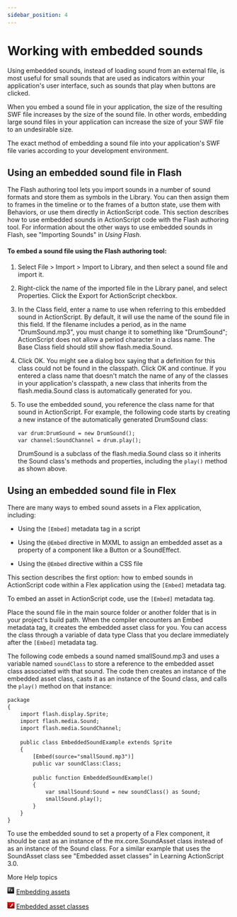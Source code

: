```yaml
---
sidebar_position: 4
---
```


# Working with embedded sounds

Using embedded sounds, instead of loading sound from an external file, is most
useful for small sounds that are used as indicators within your application's
user interface, such as sounds that play when buttons are clicked.

When you embed a sound file in your application, the size of the resulting SWF
file increases by the size of the sound file. In other words, embedding large
sound files in your application can increase the size of your SWF file to an
undesirable size.

The exact method of embedding a sound file into your application's SWF file
varies according to your development environment.

## Using an embedded sound file in Flash

The Flash authoring tool lets you import sounds in a number of sound formats and
store them as symbols in the Library. You can then assign them to frames in the
timeline or to the frames of a button state, use them with Behaviors, or use
them directly in ActionScript code. This section describes how to use embedded
sounds in ActionScript code with the Flash authoring tool. For information about
the other ways to use embedded sounds in Flash, see "Importing Sounds" in _Using
Flash_.

#### To embed a sound file using the Flash authoring tool:

1.  Select File \> Import \> Import to Library, and then select a sound file and
    import it.

2.  Right-click the name of the imported file in the Library panel, and select
    Properties. Click the Export for ActionScript checkbox.

3.  In the Class field, enter a name to use when referring to this embedded
    sound in ActionScript. By default, it will use the name of the sound file in
    this field. If the filename includes a period, as in the name
    "DrumSound.mp3", you must change it to something like "DrumSound";
    ActionScript does not allow a period character in a class name. The Base
    Class field should still show flash.media.Sound.

4.  Click OK. You might see a dialog box saying that a definition for this class
    could not be found in the classpath. Click OK and continue. If you entered a
    class name that doesn't match the name of any of the classes in your
    application's classpath, a new class that inherits from the
    flash.media.Sound class is automatically generated for you.

5.  To use the embedded sound, you reference the class name for that sound in
    ActionScript. For example, the following code starts by creating a new
    instance of the automatically generated DrumSound class:

        var drum:DrumSound = new DrumSound();
        var channel:SoundChannel = drum.play();

    DrumSound is a subclass of the flash.media.Sound class so it inherits the
    Sound class's methods and properties, including the `play()` method as shown
    above.

## Using an embedded sound file in Flex

There are many ways to embed sound assets in a Flex application, including:

- Using the `[Embed]` metadata tag in a script

- Using the `@Embed` directive in MXML to assign an embedded asset as a property
  of a component like a Button or a SoundEffect.

- Using the `@Embed` directive within a CSS file

This section describes the first option: how to embed sounds in ActionScript
code within a Flex application using the `[Embed]` metadata tag.

To embed an asset in ActionScript code, use the `[Embed]` metadata tag.

Place the sound file in the main source folder or another folder that is in your
project's build path. When the compiler encounters an Embed metadata tag, it
creates the embedded asset class for you. You can access the class through a
variable of data type Class that you declare immediately after the `[Embed]`
metadata tag.

The following code embeds a sound named smallSound.mp3 and uses a variable named
`soundClass` to store a reference to the embedded asset class associated with
that sound. The code then creates an instance of the embedded asset class, casts
it as an instance of the Sound class, and calls the `play()` method on that
instance:

    package
    {
    	import flash.display.Sprite;
    	import flash.media.Sound;
    	import flash.media.SoundChannel;

    	public class EmbeddedSoundExample extends Sprite
    	{
    		[Embed(source="smallSound.mp3")]
    		public var soundClass:Class;

    		public function EmbeddedSoundExample()
    		{
    			var smallSound:Sound = new soundClass() as Sound;
    			smallSound.play();
    		}
    	}
    }

To use the embedded sound to set a property of a Flex component, it should be
cast as an instance of the mx.core.SoundAsset class instead of as an instance of
the Sound class. For a similar example that uses the SoundAsset class see
"Embedded asset classes" in Learning ActionScript 3.0.

More Help topics

![](../../img/flexLinkIndicator.png)
[Embedding assets](https://web.archive.org/web/20150313235357/https://help.adobe.com/en_US/Flex/4.0/UsingSDK/WS2db454920e96a9e51e63e3d11c0bf69084-7fce.html)

![](../../img/as3LinkIndicator.png)
[Embedded asset classes](https://web.archive.org/web/20150211003723/http://help.adobe.com/en_US/as3/learn/WS5b3ccc516d4fbf351e63e3d118a9b90204-7f36.html#WS5b3ccc516d4fbf351e63e3d118a9b90204-7f2e)
